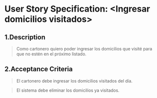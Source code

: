 # User Story Specification: <Ingresar domicilios visitados\>

## 1.Description

>Como cartonero quiero poder ingresar los domicilios que visité para que no estén en el próximo listado.

## 2.Acceptance Criteria

>El cartonero debe ingresar los domicilios visitados del día.

>El sistema debe eliminar los domicilios ya visitados.
